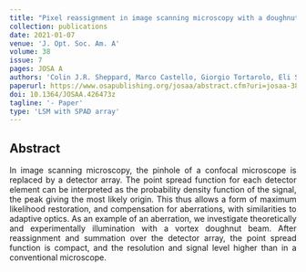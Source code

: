 ```yaml
---
title: "Pixel reassignment in image scanning microscopy with a doughnut beam: example of maximum likelihood restoration"
collection: publications
date: 2021-01-07
venue: 'J. Opt. Soc. Am. A'
volume: 38
issue: 7
pages: JOSA A
authors: 'Colin J.R. Sheppard, Marco Castello, Giorgio Tortarolo, Eli Slenders, Takahiro Deguchi, Sami V. Koho, Paolo Bianchini, Giuseppe Vicidomini, Alberto Diaspro'
paperurl: https://www.osapublishing.org/josaa/abstract.cfm?uri=josaa-38-7-1075
doi: 10.1364/JOSAA.426473z
tagline: '- Paper'
type: 'LSM with SPAD array'
---
```


<h2> Abstract </h2>
<p align= "justify">
In image scanning microscopy, the pinhole of a confocal microscope is replaced by a detector array. The point spread function for each detector element can be interpreted as the probability density function of the signal, the peak giving the most likely origin. This thus allows a form of maximum likelihood restoration, and compensation for aberrations, with similarities to adaptive optics. As an example of an aberration, we investigate theoretically and experimentally illumination with a vortex doughnut beam. After reassignment and summation over the detector array, the point spread function is compact, and the resolution and signal level higher than in a conventional microscope.

